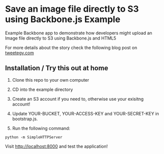 # Save an image file directly to S3 using Backbone.js Example

Example Backbone app to demonstrate how developers might upload an Image file directly to S3 using Backbone.js and HTML5

For more details about the story check the following blog post on [tweetegy.com](http://www.tweetegy.com/2012/01/save-an-image-file-directly-to-s3-from-a-web-browser-using-html5-and-backbone-js/)

## Installation / Try this out at home

1. Clone this repo to your own computer

2. CD into the example directory

3. Create an S3 account if you need to, otherwise use your exisitng account!

4. Update YOUR-BUCKET, YOUR-ACCESS-KEY and YOUR-SECRET-KEY in bootstrap.js.

3. Run the following command:

 ```
python -m SimpleHTTPServer
 ```

Visit [http://localhost:8000](http://localhost:8000) and test the application!
